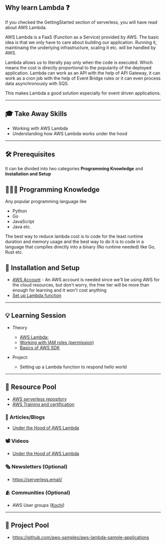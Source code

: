 ## Why learn Lambda ❓

If you checked the GettingStarted section of serverless, you will have read about AWS Lambda.

AWS Lambda is a FaaS (Function as a Service) provided by AWS. The basic idea is that we only have to care about building our application. Running it, maintinaing the underlying infrastructure, scaling it etc. will be handled by AWS.

Lambda allows us to literally pay only when the code is executed. Which means the cost is directly proportional to the popularity of the deployed application. Lambda can work as an API with the help of API Gateway, it can work as a cron job with the help of Event Bridge rules or it can even process data asynchronously with SQS.

This makes Lambda a good solution especially for event driven applications.

---
## 🎓 Take Away Skills

- Working with AWS Lambda
- Understanding how AWS Lambda works under the hood

---
## 🛠️ Prerequisites

 It can be divided into two categories **Programming Knowledge** and **Installation and Setup**

## 🧑🏻‍💻 Programming Knowledge 

Any popular programming language like
- Python
- Go
- JavaScript
- Java
etc.

The best way to reduce lambda cost is to code for the least runtime duration and memory usage and the best way to do it is to code in a language that compiles directly into a binary (No runtime needed) like Go, Rust etc.

## 📲 Installation and Setup

- [AWS Account](https://docs.aws.amazon.com/accounts/latest/reference/manage-acct-creating.html) - An AWS account is needed since we'll be using AWS for the cloud resources, but don't worry, the free tier will be more than enough for learning and it won't cost anything
- [Set up Lambda function](https://docs.aws.amazon.com/lambda/latest/dg/getting-started.html)

---

## 💡 Learning Session

- Theory
    - [AWS Lambda:](https://aws.amazon.com/lambda/getting-started/)
    - [Working with IAM roles (permission)](https://docs.aws.amazon.com/IAM/latest/UserGuide/id_roles.html)
    - [Basics of AWS SDK](https://boto3.amazonaws.com/v1/documentation/api/latest/guide/quickstart.html)

- Project:
    - Setting up a Lambda function to respond hello world

---
## 🔖 Resource Pool

- [AWS serverless repository](https://aws.amazon.com/serverless/serverlessrepo/)
- [AWS Training and certification](https://aws.amazon.com/training/)

### 📄 Articles/Blogs
- [Under the Hood of AWS Lambda](https://d1.awsstatic.com/events/reinvent/2019/REPEAT_1_A_serverless_journey_AWS_Lambda_under_the_hood_SVS405-R1.pdf)

### 📽️ Videos
- [Under the Hood of AWS Lambda](https://www.youtube.com/watch?v=xmacMfbrG28)

### 🗞️ Newsletters (Optional)
- https://serverless.email/

### 🫂 Communities (Optional)
- AWS User groups ([Kochi](https://meetup.com/awsugkochi))

---
## 🚀 Project Pool

- https://github.com/aws-samples/aws-lambda-sample-applications



